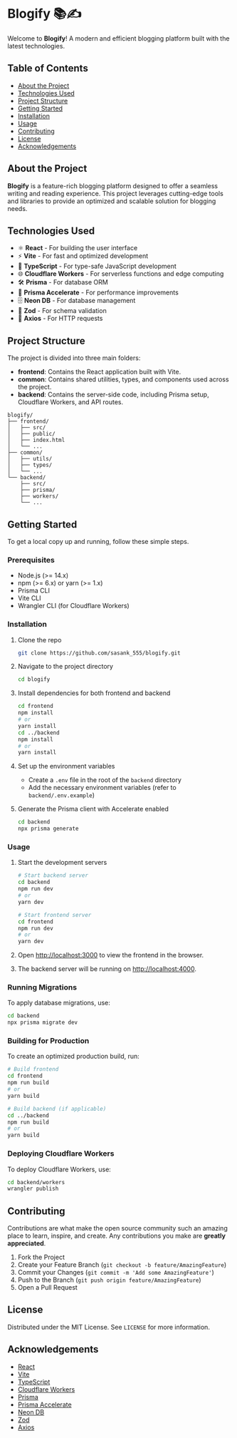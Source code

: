# Blogify 📚✍️

Welcome to **Blogify**! A modern and efficient blogging platform built with the latest technologies.

## Table of Contents

- [About the Project](#about-the-project)
- [Technologies Used](#technologies-used)
- [Project Structure](#project-structure)
- [Getting Started](#getting-started)
- [Installation](#installation)
- [Usage](#usage)
- [Contributing](#contributing)
- [License](#license)
- [Acknowledgements](#acknowledgements)

## About the Project

**Blogify** is a feature-rich blogging platform designed to offer a seamless writing and reading experience. This project leverages cutting-edge tools and libraries to provide an optimized and scalable solution for blogging needs.

## Technologies Used

- ⚛️ **React** - For building the user interface
- ⚡ **Vite** - For fast and optimized development
- 🔷 **TypeScript** - For type-safe JavaScript development
- 🌐 **Cloudflare Workers** - For serverless functions and edge computing
- 🛠️ **Prisma** - For database ORM
- 🚀 **Prisma Accelerate** - For performance improvements
- 🗄️ **Neon DB** - For database management
- 📜 **Zod** - For schema validation
- 📡 **Axios** - For HTTP requests

## Project Structure

The project is divided into three main folders:

- **frontend**: Contains the React application built with Vite.
- **common**: Contains shared utilities, types, and components used across the project.
- **backend**: Contains the server-side code, including Prisma setup, Cloudflare Workers, and API routes.

```
blogify/
├── frontend/
│   ├── src/
│   ├── public/
│   ├── index.html
│   └── ...
├── common/
│   ├── utils/
│   ├── types/
│   └── ...
└── backend/
    ├── src/
    ├── prisma/
    ├── workers/
    └── ...
```

## Getting Started

To get a local copy up and running, follow these simple steps.

### Prerequisites

- Node.js (>= 14.x)
- npm (>= 6.x) or yarn (>= 1.x)
- Prisma CLI
- Vite CLI
- Wrangler CLI (for Cloudflare Workers)

### Installation

1. Clone the repo
   ```sh
   git clone https://github.com/sasank_555/blogify.git
   ```
2. Navigate to the project directory
   ```sh
   cd blogify
   ```
3. Install dependencies for both frontend and backend
   ```sh
   cd frontend
   npm install
   # or
   yarn install
   cd ../backend
   npm install
   # or
   yarn install
   ```
4. Set up the environment variables
   - Create a `.env` file in the root of the `backend` directory
   - Add the necessary environment variables (refer to `backend/.env.example`)

5. Generate the Prisma client with Accelerate enabled
   ```sh
   cd backend
   npx prisma generate
   ```

### Usage

1. Start the development servers
   ```sh
   # Start backend server
   cd backend
   npm run dev
   # or
   yarn dev
   ```
   ```sh
   # Start frontend server
   cd frontend
   npm run dev
   # or
   yarn dev
   ```

2. Open [http://localhost:3000](http://localhost:3000) to view the frontend in the browser.
3. The backend server will be running on [http://localhost:4000](http://localhost:4000).

### Running Migrations

To apply database migrations, use:
```sh
cd backend
npx prisma migrate dev
```

### Building for Production

To create an optimized production build, run:
```sh
# Build frontend
cd frontend
npm run build
# or
yarn build

# Build backend (if applicable)
cd ../backend
npm run build
# or
yarn build
```

### Deploying Cloudflare Workers

To deploy Cloudflare Workers, use:
```sh
cd backend/workers
wrangler publish
```

## Contributing

Contributions are what make the open source community such an amazing place to learn, inspire, and create. Any contributions you make are **greatly appreciated**.

1. Fork the Project
2. Create your Feature Branch (`git checkout -b feature/AmazingFeature`)
3. Commit your Changes (`git commit -m 'Add some AmazingFeature'`)
4. Push to the Branch (`git push origin feature/AmazingFeature`)
5. Open a Pull Request

## License

Distributed under the MIT License. See `LICENSE` for more information.

## Acknowledgements

- [React](https://reactjs.org/)
- [Vite](https://vitejs.dev/)
- [TypeScript](https://www.typescriptlang.org/)
- [Cloudflare Workers](https://workers.cloudflare.com/)
- [Prisma](https://www.prisma.io/)
- [Prisma Accelerate](https://www.prisma.io/docs/concepts/components/prisma-accelerate)
- [Neon DB](https://neon.tech/)
- [Zod](https://github.com/colinhacks/zod)
- [Axios](https://axios-http.com/)
